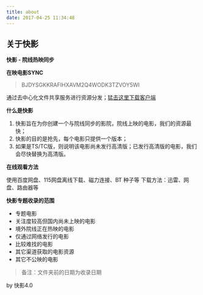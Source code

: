 ```yaml
---
title: about
date: 2017-04-25 11:34:48
---
```


## 关于快影

**快影 - 院线热映同步**

**在映电影SYNC**

> BJDYSGKKRAFIHXAVM2Q4WODK3TZVOY5WI

通过去中心化文件共享服务进行资源分发；[猛击这里下载客户端](https://www.resilio.com/platforms/desktop/)

**什么是快影**

1. 快影旨在为你创建一个与院线同步的影院，院线上映的电影，我们的资源最快；
2. 快影的目的是抢先，每个电影只提供一个版本；
3. 如果是TS/TC版，则说明该电影尚未发行高清版；已发行高清版的电影，我们会尽快替换为高清版。

**在线观看方法**

使用百度网盘、115网盘离线下载、磁力连接、BT 种子等
下载方法：迅雷、网盘、路由器等

**快影专题收录的范围**
	
* 专题电影
* 关注度较高但国内尚未上映的电影
* 境外院线正在热映的电影
* 仅通过网络发行的电影
* 比较难找的电影
* 其它渠道获取的电影资源
* 其它不公映的电影

> 备注：文件夹前的日期为收录日期


by 快影4.0

